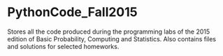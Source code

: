 # PythonCode_Fall2015
Stores all the code produced during the programming labs of the 2015 edition of Basic Probability, Computing and Statistics.
Also contains files and solutions for selected homeworks.

